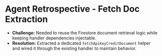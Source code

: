 # Agent Retrospective - Fetch Doc Extraction

- **Challenge:** Needed to reuse the Firestore document retrieval logic while keeping handler dependencies injectable.
- **Resolution:** Extracted a dedicated `fetchApiKeyCreditDocument` helper and wired it through the existing handler to maintain behavior.
